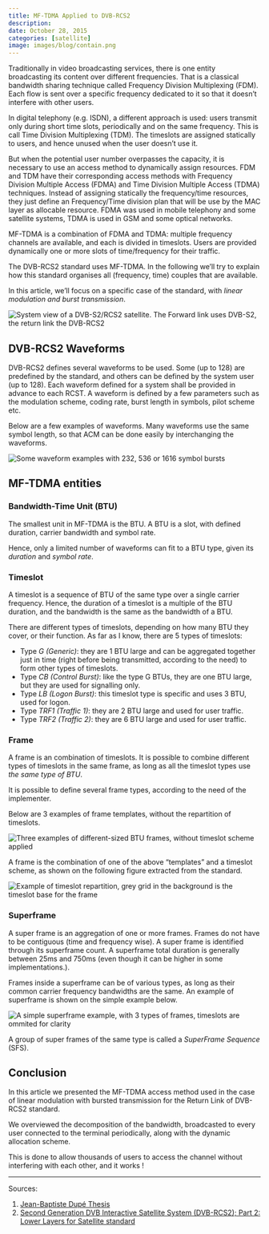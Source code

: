 ```yaml
---
title: MF-TDMA Applied to DVB-RCS2
description: 
date: October 28, 2015
categories: [satellite]
image: images/blog/contain.png
---
```





Traditionally in video broadcasting services, there is one entity broadcasting its content over different frequencies. That is a classical bandwidth sharing technique called Frequency Division Multiplexing (FDM). Each flow is sent over a specific frequency dedicated to it so that it doesn’t interfere with other users. 
  

In digital telephony (e.g. ISDN), a different approach is used: users transmit only during short time slots, periodically and on the same frequency. This is call Time Division Multiplexing (TDM). The timeslots are assigned statically to users, and hence unused when the user doesn’t use it.

But when the potential user number overpasses the capacity, it is necessary to use an access method to dynamically assign resources.
FDM and TDM have their corresponding access methods with Frequency Division Multiple Access (FDMA) and Time Division Multiple Access (TDMA) techniques. Instead of assigning statically the frequency/time resources, they just define an Frequency/Time division plan that will be use by the MAC layer as allocable resource. FDMA was used in mobile telephony and some satellite systems, TDMA is used in GSM and some optical networks.
  

MF-TDMA is a combination of FDMA and TDMA: multiple frequency channels are available, and each is divided in timeslots. Users are provided dynamically one or more slots of time/frequency for their traffic. 

The DVB-RCS2 standard uses MF-TDMA. In the following we’ll try to explain how this standard organises all (frequency, time) couples that are available.
  

In this article, we’ll focus on a specific case of the standard, with *linear modulation and burst transmission*.

![System view of a DVB-S2/RCS2 satellite. The Forward link uses DVB-S2, the return link the DVB-RCS2](images/blog/dvbrcs2-sysview.png)

## DVB-RCS2 Waveforms

DVB-RCS2 defines several waveforms to be used. Some (up to 128) are predefined by the standard, and others can be defined by the system user (up to 128). Each waveform defined for a system shall be provided in advance to each RCST.
A waveform is defined by a few parameters such as the modulation scheme, coding rate, burst length in symbols, pilot scheme etc.

Below are a few examples of waveforms. Many waveforms use the same symbol length, so that ACM can be done easily by interchanging the waveforms.

![Some waveform examples with 232, 536 or 1616 symbol bursts](images/blog/waveforms.png)
## MF-TDMA entities

### Bandwidth-Time Unit (BTU)

The smallest unit in MF-TDMA is the BTU. A BTU is a slot, with defined duration, carrier bandwidth and symbol rate. 
  

Hence, only a limited number of waveforms can fit to a BTU type, given its *duration* and *symbol rate*.

### Timeslot

A timeslot is a sequence of BTU of the same type over a single carrier frequency. Hence, the duration of a timeslot is a multiple of the BTU duration, and the bandwidth is the same as the bandwidth of a BTU.

There are different types of timeslots, depending on how many BTU they cover, or their function. As far as I know, there are 5 types of timeslots:

* Type *G (Generic)*: they are 1 BTU large and can be aggregated together just in time (right before being transmitted, according to the need) to form other types of timeslots.
* Type *CB (Control Burst)*: like the type G BTUs, they are one BTU large, but they are used for signalling only.
* Type *LB (Logon Burst)*: this timeslot type is specific and uses 3 BTU, used for logon.
* Type *TRF1 (Traffic 1)*: they are 2 BTU large and used for user traffic.
* Type *TRF2 (Traffic 2)*: they are 6 BTU large and used for user traffic.

### Frame

A frame is an combination of timeslots. It is possible to combine different types of timeslots in the same frame, as long as all the timeslot types use *the same type of BTU*.
  

It is possible to define several frame types, according to the need of the implementer.

Below are 3 examples of frame templates, without the repartition of timeslots.

![Three examples of different-sized BTU frames, without timeslot scheme applied](images/blog/btu-frames.png)

A frame is the combination of one of the above “templates” and a timeslot scheme, as shown on the following figure extracted from the standard.

![Example of timeslot repartition, grey grid in the background is the timeslot base for the frame](images/blog/timeslots.png)
### Superframe

A super frame is an aggregation of one or more frames. Frames do not have to be contiguous (time and frequency wise). A super frame is identified through its superframe count. A superframe total duration is generally between 25ms and 750ms (even though it can be higher in some implementations.).
  

Frames inside a superframe can be of various types, as long as their common carrier frequency bandwidths are the same. An example of superframe is shown on the simple example below.

![A simple superframe example, with 3 types of frames, timeslots are ommited for clarity](images/blog/superframe.png)

A group of super frames of the same type is called a *SuperFrame Sequence* (SFS). 

## Conclusion

In this article we presented the MF-TDMA access method used in the case of linear modulation with bursted transmission for the Return Link of DVB-RCS2 standard.
  

We overviewed the decomposition of the bandwidth, broadcasted to every user connected to the terminal periodically, along with the dynamic allocation scheme. 
  

This is done to allow thousands of users to access the channel without interfering with each other, and it works !

---

Sources:

1. [Jean-Baptiste Dupé Thesis](http://www.theses.fr/2015INPT0136)
2. [Second Generation DVB Interactive Satellite System (DVB-RCS2); Part 2: Lower Layers for Satellite standard](http://www.etsi.org/deliver/etsi_en/301500_301599/30154502/01.02.01_60/en_30154502v010201p.pdf)


